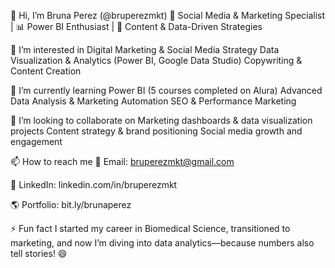 👋 Hi, I’m Bruna Perez (@bruperezmkt)
🎯 Social Media & Marketing Specialist | 📊 Power BI Enthusiast | 🚀 Content & Data-Driven Strategies



👀 I’m interested in
Digital Marketing & Social Media Strategy
Data Visualization & Analytics (Power BI, Google Data Studio)
Copywriting & Content Creation


🌱 I’m currently learning
Power BI (5 courses completed on Alura)
Advanced Data Analysis & Marketing Automation
SEO & Performance Marketing


💞️ I’m looking to collaborate on
Marketing dashboards & data visualization projects
Content strategy & brand positioning
Social media growth and engagement


📫 How to reach me
📩 Email: bruperezmkt@gmail.com

🔗 LinkedIn: linkedin.com/in/bruperezmkt

🌎 Portfolio: bit.ly/brunaperez

⚡ Fun fact
I started my career in Biomedical Science, transitioned to marketing, and now I’m diving into data analytics—because numbers also tell stories! 😄

